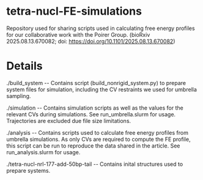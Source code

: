 # tetra-nucl-FE-simulations
Repository used for sharing scripts used in calculating free energy profiles for our collaborative work with the Poirer Group. (bioRxiv 2025.08.13.670082; doi: https://doi.org/10.1101/2025.08.13.670082)

# Details
./build_system -- Contains script (build_nonrigid_system.py) to prepare system files for simulation, including the CV restraints we used for umbrella sampling. 


./simulation -- Contains simulation scripts as well as the values for the relevant CVs during simulations. See run_umbrella.slurm for usage. Trajectories are excluded due file size limitations. 


./analysis -- Contains scripts used to calculate free energy profiles from umbrella simulations. As only CVs are required to compute the FE profile, this script can be run to reproduce the data shared in the article. See run_analysis.slurm for usage. 


./tetra-nucl-nrl-177-add-50bp-tail -- Contains inital structures used to prepare systems.
